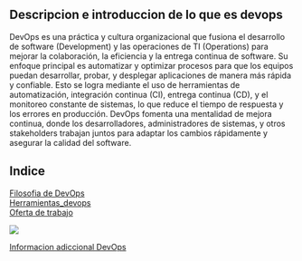 ## Descripcion e introduccion de lo que es devops
DevOps es una práctica y cultura organizacional que fusiona el desarrollo de software (Development) y las operaciones de TI (Operations) para mejorar la colaboración, la eficiencia y la entrega continua de software. Su enfoque principal es automatizar y optimizar procesos para que los equipos puedan desarrollar, probar, y desplegar aplicaciones de manera más rápida y confiable. Esto se logra mediante el uso de herramientas de automatización, integración continua (CI), entrega continua (CD), y el monitoreo constante de sistemas, lo que reduce el tiempo de respuesta y los errores en producción. DevOps fomenta una mentalidad de mejora continua, donde los desarrolladores, administradores de sistemas, y otros stakeholders trabajan juntos para adaptar los cambios rápidamente y asegurar la calidad del software.

## Indice

[Filosofia de DevOps](./Filosofía_devops.md)  
[Herramientas_devops](./Herramientas_devops.md)  
[Oferta de trabajo](./Oferta_empleo.md)  

![](https://github.com/HoracioGG/Devops/blob/main/img/devops-software-development-operations-programmer-administration-system-life-cycle-quality.webp)

[Informacion adiccional DevOps](https://www.atlassian.com/es/devops)  
